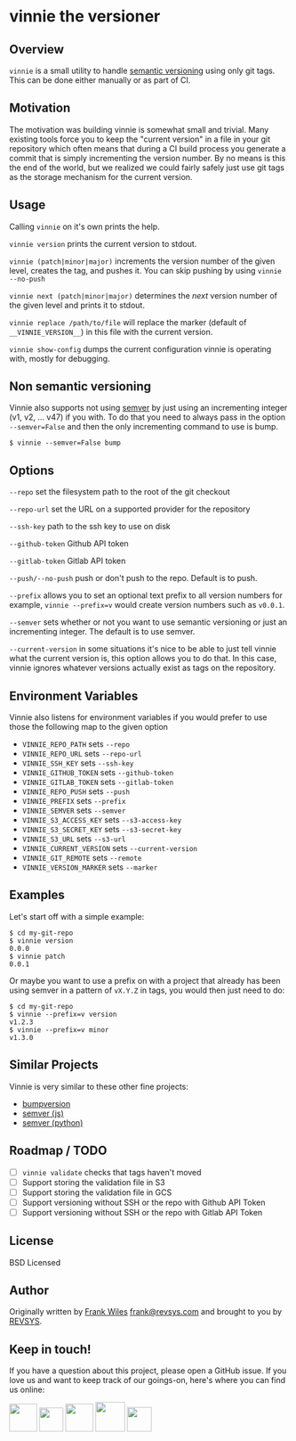 # vinnie the versioner

## Overview

`vinnie` is a small utility to handle [semantic versioning](https://semver.org/)
using only git tags.  This can be done either manually or as part of CI.

## Motivation

The motivation was building vinnie is somewhat small and trivial. Many existing
tools force you to keep the "current version" in a file in your git repository
which often means that during a CI build process you generate a commit that
is simply incrementing the version number.  By no means is this the end of the
world, but we realized we could fairly safely just use git tags as the storage
mechanism for the current version.

## Usage

Calling `vinnie` on it's own prints the help.

`vinnie version` prints the current version to stdout.

`vinnie (patch|minor|major)` increments the version number of the given level, creates the tag, and pushes it. You can skip pushing by using `vinnie --no-push`

`vinnie next (patch|minor|major)` determines the _next_ version number of the
given level and prints it to stdout.

`vinnie replace /path/to/file` will replace the marker (default of `__VINNIE_VERSION__`)
in this file with the current version.

`vinnie show-config` dumps the current configuration vinnie is operating with,
mostly for debugging.

## Non semantic versioning

Vinnie also supports not using [semver](https://semver.org/) by just using an
incrementing integer (v1, v2, ... v47) if you with.  To do that you need to
always pass in the option `--semver=False` and then the only incrementing
command to use is bump.

```shell
$ vinnie --semver=False bump
```

## Options

`--repo` set the filesystem path to the root of the git checkout

`--repo-url` set the URL on a supported provider for the repository

`--ssh-key` path to the ssh key to use on disk

`--github-token` Github API token

`--gitlab-token` Gitlab API token

`--push/--no-push` push or don't push to the repo. Default is to push.

`--prefix` allows you to set an optional text prefix to all version numbers for
example, `vinnie --prefix=v` would create version numbers such as `v0.0.1`.

`--semver` sets whether or not you want to use semantic versioning or just an
incrementing integer. The default is to use semver.

`--current-version` in some situations it's nice to be able to just tell vinnie
what the current version is, this option allows you to do that.  In this case,
vinnie ignores whatever versions actually exist as tags on the repository.

## Environment Variables

Vinnie also listens for environment variables if you would prefer to use those
the following map to the given option

- `VINNIE_REPO_PATH` sets `--repo`
- `VINNIE_REPO_URL` sets `--repo-url`
- `VINNIE_SSH_KEY` sets `--ssh-key`
- `VINNIE_GITHUB_TOKEN` sets `--github-token`
- `VINNIE_GITLAB_TOKEN` sets `--gitlab-token`
- `VINNIE_REPO_PUSH` sets `--push`
- `VINNIE_PREFIX` sets `--prefix`
- `VINNIE_SEMVER` sets `--semver`
- `VINNIE_S3_ACCESS_KEY` sets `--s3-access-key`
- `VINNIE_S3_SECRET_KEY` sets `--s3-secret-key`
- `VINNIE_S3_URL` sets `--s3-url`
- `VINNIE_CURRENT_VERSION` sets `--current-version`
- `VINNIE_GIT_REMOTE` sets `--remote`
- `VINNIE_VERSION_MARKER` sets `--marker`

## Examples

Let's start off with a simple example:

```shell
$ cd my-git-repo
$ vinnie version
0.0.0
$ vinnie patch
0.0.1
```

Or maybe you want to use a prefix on with a project that already has been
using semver in a pattern of `vX.Y.Z` in tags, you would then just need to do:

```shell
$ cd my-git-repo
$ vinnie --prefix=v version
v1.2.3
$ vinnie --prefix=v minor
v1.3.0
```

## Similar Projects

Vinnie is very similar to these other fine projects:

- [bumpversion](https://pypi.org/project/bumpversion/)
- [semver (js)](https://www.npmjs.com/package/semver)
- [semver (python)](https://pypi.org/project/semver/)

## Roadmap / TODO

- [ ] `vinnie validate` checks that tags haven't moved
- [ ] Support storing the validation file in S3
- [ ] Support storing the validation file in GCS
- [ ] Support versioning without SSH or the repo with Github API Token
- [ ] Support versioning without SSH or the repo with Gitlab API Token

## License

BSD Licensed

## Author

Originally written by [Frank Wiles](https://frankwiles.com) <frank@revsys.com>
and brought to you by [REVSYS](https://www.revsys.com).

## Keep in touch!

If you have a question about this project, please open a GitHub issue. If you love us and want to keep track of our goings-on, here's where you can find us online:

<a href="https://revsys.com?utm_medium=github&utm_source=vinnie"><img src="https://pbs.twimg.com/profile_images/915928618840285185/sUdRGIn1_400x400.jpg" height="50" /></a>
<a href="https://twitter.com/revsys"><img src="https://cdn1.iconfinder.com/data/icons/new_twitter_icon/256/bird_twitter_new_simple.png" height="43" /></a>
<a href="https://www.facebook.com/revsysllc/"><img src="https://cdn3.iconfinder.com/data/icons/picons-social/57/06-facebook-512.png" height="50" /></a>
<a href="https://github.com/revsys/"><img src="https://assets-cdn.github.com/images/modules/logos_page/GitHub-Mark.png" height="53" /></a>
<a href="https://gitlab.com/revsys"><img src="https://upload.wikimedia.org/wikipedia/commons/thumb/1/18/GitLab_Logo.svg/2000px-GitLab_Logo.svg.png" height="44" /></a>
